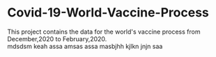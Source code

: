 # Covid-19-World-Vaccine-Process
This project contains  the data for the world's vaccine process from December,2020 to February,2020.  
mdsdsm
keah
assa
amsas 
assa
masbjhh
kjlkn
jnjn
saa
